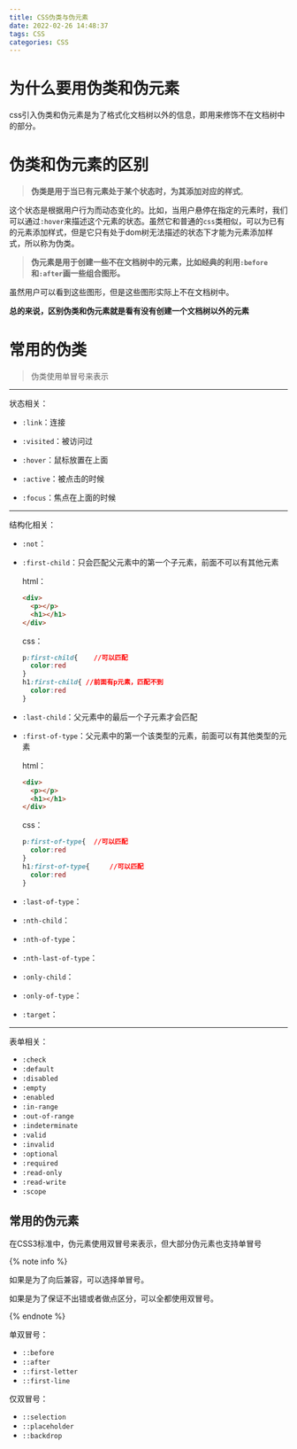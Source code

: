 ```yaml
---
title: CSS伪类与伪元素
date: 2022-02-26 14:48:37
tags: CSS
categories: CSS
---
```


# 为什么要用伪类和伪元素

css引入伪类和伪元素是为了格式化文档树以外的信息，即用来修饰不在文档树中的部分。

# 伪类和伪元素的区别

> **伪类是用于当已有元素处于某个状态时，为其添加对应的样式**。

这个状态是根据用户行为而动态变化的。比如，当用户悬停在指定的元素时，我们可以通过`:hover`来描述这个元素的状态。虽然它和普通的`css`类相似，可以为已有的元素添加样式，但是它只有处于dom树无法描述的状态下才能为元素添加样式，所以称为伪类。

> **伪元素是用于创建一些不在文档树中的元素，比如经典的利用`:before`和`:after`画一些组合图形。**

虽然用户可以看到这些图形，但是这些图形实际上不在文档树中。



**总的来说，区别伪类和伪元素就是看有没有创建一个文档树以外的元素**

# 常用的伪类

> 伪类使用单冒号来表示

---

状态相关：

- `:link`：连接

- `:visited`：被访问过
- `:hover`：鼠标放置在上面
- `:active`：被点击的时候
- `:focus`：焦点在上面的时候

---

结构化相关：

- `:not`：

- `:first-child`：只会匹配父元素中的第一个子元素，前面不可以有其他元素

  html：

  ```html
  <div>
  	<p></p>
  	<h1></h1>
  </div>
  ```

  css：

  ```css
  p:first-child{	//可以匹配
  	color:red
  }
  h1:first-child{ //前面有p元素，匹配不到
  	color:red
  }
  ```

- `:last-child`：父元素中的最后一个子元素才会匹配

- `:first-of-type`：父元素中的第一个该类型的元素，前面可以有其他类型的元素

  html：

  ```html
  <div>
  	<p></p>
  	<h1></h1>
  </div>
  ```

  css：

  ```css
  p:first-of-type{	//可以匹配
  	color:red
  }
  h1:first-of-type{ 	//可以匹配
  	color:red
  }
  ```

- `:last-of-type`：

- `:nth-child`：

- `:nth-of-type`：

- `:nth-last-of-type`：

- `:only-child`：

- `:only-of-type`：

- `:target`：

---

表单相关：

- `:check`
- `:default`
- `:disabled`
- `:empty`
- `:enabled`
- `:in-range`
- `:out-of-range`
- `:indeterminate`
- `:valid`
- `:invalid`
- `:optional`
- `:required`
- `:read-only`
- `:read-write`
- `:scope`

## 常用的伪元素

在CSS3标准中，伪元素使用双冒号来表示，但大部分伪元素也支持单冒号

{% note info %}

如果是为了向后兼容，可以选择单冒号。

如果是为了保证不出错或者做点区分，可以全都使用双冒号。

{% endnote %}

单双冒号：

- `::before`
- `::after`
- `::first-letter`
- `::first-line`

仅双冒号：

- `::selection`
- `::placeholder`
- `::backdrop`

